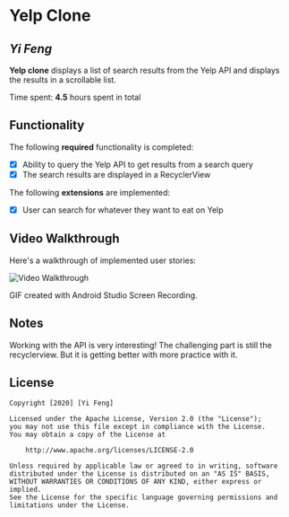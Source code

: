 # Yelp Clone 

## *Yi Feng*

**Yelp clone** displays a list of search results from the Yelp API and displays the results in a scrollable list. 

Time spent: **4.5** hours spent in total

## Functionality 

The following **required** functionality is completed:

* [x] Ability to query the Yelp API to get results from a search query
* [x] The search results are displayed in a RecyclerView

The following **extensions** are implemented:

* [x] User can search for whatever they want to eat on Yelp

## Video Walkthrough

Here's a walkthrough of implemented user stories:

<img src='https://github.com/yifeng20/MyYelpClone/blob/master/yelp_demo.gif' title='Video Walkthrough' width='' alt='Video Walkthrough' />

GIF created with Android Studio Screen Recording.

## Notes

Working with the API is very interesting! The challenging part is still the recyclerview. But it is getting better with more practice with it.

## License

    Copyright [2020] [Yi Feng]

    Licensed under the Apache License, Version 2.0 (the "License");
    you may not use this file except in compliance with the License.
    You may obtain a copy of the License at

        http://www.apache.org/licenses/LICENSE-2.0

    Unless required by applicable law or agreed to in writing, software
    distributed under the License is distributed on an "AS IS" BASIS,
    WITHOUT WARRANTIES OR CONDITIONS OF ANY KIND, either express or implied.
    See the License for the specific language governing permissions and
    limitations under the License.

